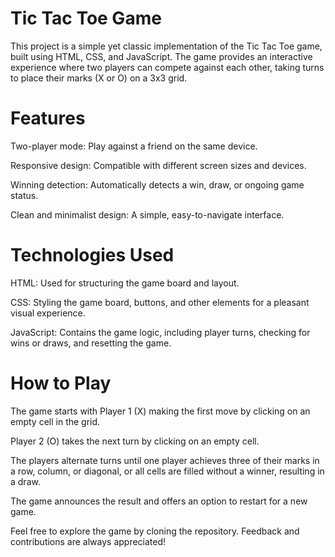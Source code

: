 # Tic Tac Toe Game
This project is a simple yet classic implementation of the Tic Tac Toe game, built using HTML, CSS, and JavaScript. The game provides an interactive experience where two players can compete against each other, taking turns to place their marks (X or O) on a 3x3 grid.

# Features
Two-player mode: Play against a friend on the same device.

Responsive design: Compatible with different screen sizes and devices.

Winning detection: Automatically detects a win, draw, or ongoing game status.

Clean and minimalist design: A simple, easy-to-navigate interface.

# Technologies Used

HTML: Used for structuring the game board and layout.

CSS: Styling the game board, buttons, and other elements for a pleasant visual experience.

JavaScript: Contains the game logic, including player turns, checking for wins or draws, and resetting the game.

# How to Play

The game starts with Player 1 (X) making the first move by clicking on an empty cell in the grid.

Player 2 (O) takes the next turn by clicking on an empty cell.

The players alternate turns until one player achieves three of their marks in a row, column, or diagonal, or all cells are filled without a winner, resulting in a draw.

The game announces the result and offers an option to restart for a new game.

Feel free to explore the game by cloning the repository. Feedback and contributions are always appreciated!

